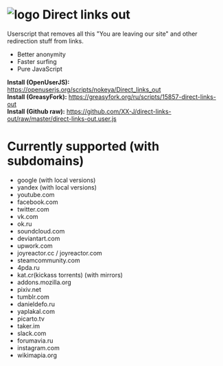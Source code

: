 # ![logo](https://raw.githubusercontent.com/nokeya/direct-links-out/master/icon.png) Direct links out
Userscript that removes all this "You are leaving our site" and other redirection stuff from links.

- Better anonymity
- Faster surfing
- Pure JavaScript

__Install (OpenUserJS):__ https://openuserjs.org/scripts/nokeya/Direct_links_out  
__Install (GreasyFork):__ https://greasyfork.org/ru/scripts/15857-direct-links-out  
__Install (Github raw):__ https://github.com/XX-J/direct-links-out/raw/master/direct-links-out.user.js

# Currently supported (with subdomains)
- google (with local versions)
- yandex (with local versions)
- youtube.com
- facebook.com
- twitter.com
- vk.com
- ok.ru
- soundcloud.com
- deviantart.com
- upwork.com
- joyreactor.cc / joyreactor.com
- steamcommunity.com
- 4pda.ru
- kat.cr(kickass torrents) (with mirrors)
- addons.mozilla.org
- pixiv.net
- tumblr.com
- danieldefo.ru
- yaplakal.com
- picarto.tv
- taker.im
- slack.com
- forumavia.ru
- instagram.com
- wikimapia.org
